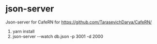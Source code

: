# json-server
Json-server for CafeRN for https://github.com/TarasevichDarya/CafeRN/

1) yarn install
2) json-server --watch db.json -p 3001 -d 2000
